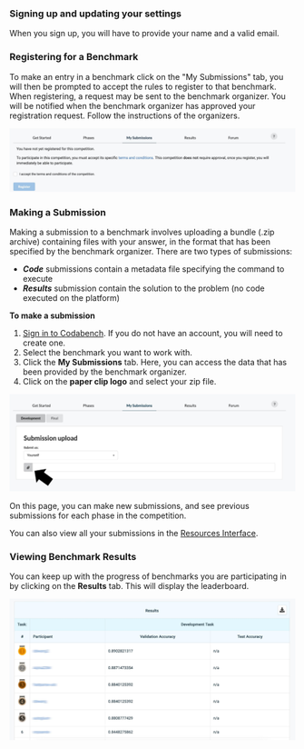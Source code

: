 ### Signing up and updating your settings
When you sign up, you will have to provide your name and a valid email.

### Registering for a Benchmark
To make an entry in a benchmark click on the "My Submissions" tab, you will then be prompted to accept the rules to register to that benchmark. When registering, a request may be sent to the benchmark organizer. You will be notified when the benchmark organizer has approved your registration request. Follow the instructions of the organizers.

![](_attachments/215463137-ee9bed00-514b-4fff-ba74-148c2f93d3b2_1753436746832619.png)

### Making a Submission
Making a submission to a benchmark involves uploading a bundle (.zip archive) containing files with your answer, in the format that has been specified by the benchmark organizer. There are two types of submissions: 
- **_Code_** submissions contain a metadata file specifying the command to execute
- **_Results_** submission contain the solution to the problem (no code executed on the platform)

**To make a submission**

1. [Sign in to Codabench](https://codabench.org/). If you do not have an account, you will need to create one.
1. Select the benchmark you want to work with.
1. Click the **My Submissions** tab. Here, you can access the data that has been provided by the benchmark organizer.
1. Click on the **paper clip logo** and select your zip file.

![](_attachments/215463850-0eaefbf1-00c1-4ed3-bfad-833a0e3775bc_17534367468319316.png)

On this page, you can make new submissions, and see previous submissions for each phase in the competition.

You can also view all your submissions in the [Resources Interface](../Organizers/Running_a_benchmark/Resource-Management.md).

### Viewing Benchmark Results
You can keep up with the progress of benchmarks you are participating in by clicking on the **Results** tab. This will display the leaderboard.

![](_attachments/215464475-a88ce587-ea3d-4309-bd8e-011f375249b6_17534367468913481.png)
